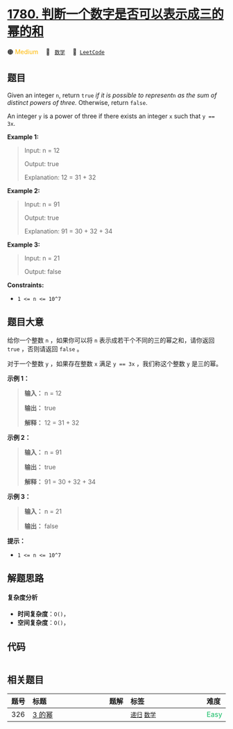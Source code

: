 # [1780. 判断一个数字是否可以表示成三的幂的和](https://leetcode.com/problems/check-if-number-is-a-sum-of-powers-of-three)

🟠 <font color=#ffb800>Medium</font>&emsp; 🔖&ensp; [`数学`](/outline/tag/math.md)&emsp; 🔗&ensp;[`LeetCode`](https://leetcode.com/problems/check-if-number-is-a-sum-of-powers-of-three)

## 题目

Given an integer `n`, return `true` _if it is possible to represent_`n` _as
the sum of distinct powers of three._ Otherwise, return `false`.

An integer `y` is a power of three if there exists an integer `x` such that `y
== 3x`.



**Example 1:**

> Input: n = 12
> 
> Output: true
> 
> Explanation: 12 = 31 + 32

**Example 2:**

> Input: n = 91
> 
> Output: true
> 
> Explanation: 91 = 30 + 32 + 34

**Example 3:**

> Input: n = 21
> 
> Output: false

**Constraints:**

  * `1 <= n <= 10^7`


## 题目大意

给你一个整数 `n` ，如果你可以将 `n` 表示成若干个不同的三的幂之和，请你返回 `true` ，否则请返回 `false` 。

对于一个整数 `y` ，如果存在整数 `x` 满足 `y == 3x` ，我们称这个整数 `y` 是三的幂。

**示例 1：**

> 
> 
> 
> 
> 
> **输入：** n = 12
> 
> **输出：** true
> 
> **解释：** 12 = 31 + 32
> 
> 

**示例 2：**

> 
> 
> 
> 
> 
> **输入：** n = 91
> 
> **输出：** true
> 
> **解释：** 91 = 30 + 32 + 34
> 
> 

**示例 3：**

> 
> 
> 
> 
> 
> **输入：** n = 21
> 
> **输出：** false
> 
> 

**提示：**

  * `1 <= n <= 10^7`


## 解题思路

#### 复杂度分析

- **时间复杂度**：`O()`，
- **空间复杂度**：`O()`，

## 代码

```javascript

```

## 相关题目

<!-- prettier-ignore -->
| 题号 | 标题 | 题解 | 标签 | 难度 |
| :------: | :------ | :------: | :------ | :------ |
| 326 | [3 的幂](https://leetcode.com/problems/power-of-three) |  |  [`递归`](/outline/tag/recursion.md) [`数学`](/outline/tag/math.md) | <font color=#15bd66>Easy</font> |

<style>
.blue {
    background-color: #096dd9;
    padding: 0.25rem 0.5rem;
    margin: 0;
    font-size: 0.85em;
    border-radius: 3px;
    color: white;
    font-weight: 500;
}
table th:first-of-type { width: 10%; }
table th:nth-of-type(2) { width: 35%; }
table th:nth-of-type(3) { width: 10%; }
table th:nth-of-type(4) { width: 35%; }
table th:nth-of-type(5) { width: 10%; }
</style>
